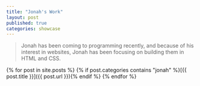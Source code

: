 ```yaml
---
title: "Jonah's Work"
layout: post
published: true
categories: showcase
---
```


> Jonah has been coming to programming recently, and because of his interest in websites, Jonah has been focusing on building them in HTML and CSS.

{% for post in site.posts %}
{% if post.categories contains "jonah" %}[{{ post.title }}]({{ post.url }}){% endif %}
{% endfor %}
